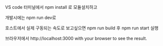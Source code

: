 VS code 터미널에서 npm install 로 모듈설치하고

개발시에는 npm run dev로

호스트에서 실제 구동되는 속도로 보고싶으면 npm run build 후 npm run start 실행

브라우저에서 http://localhost:3000 with your browser to see the result.
